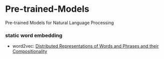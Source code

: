 # Pre-trained-Models
Pre-trained Models for Natural Language Processing

### static word embedding
- word2vec: [Distributed Representations of Words and Phrases and their Compositionality](https://arxiv.org/pdf/1310.4546.pdf)
